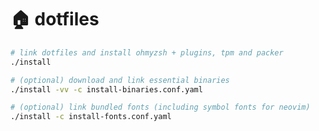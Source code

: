 # 🏠 dotfiles

```bash
# link dotfiles and install ohmyzsh + plugins, tpm and packer
./install
```

```bash
# (optional) download and link essential binaries
./install -vv -c install-binaries.conf.yaml
```

```bash
# (optional) link bundled fonts (including symbol fonts for neovim)
./install -c install-fonts.conf.yaml
```
